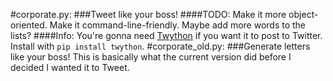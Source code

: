 #corporate.py:
###Tweet like your boss!
####TODO:
Make it more object-oriented. Make it command-line-friendly. Maybe add more words to the lists? 
####Info:
You're gonna need [Twython](https://github.com/ryanmcgrath/twython) if you want it to post to Twitter. 
Install with <code>pip install twython</code>.
#corporate_old.py:
###Generate letters like your boss!
This is basically what the current version did before I decided I wanted it to Tweet.
